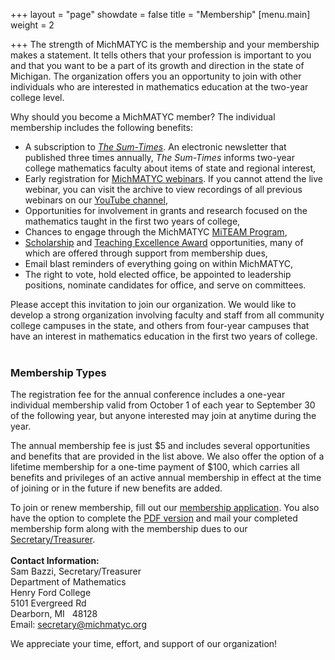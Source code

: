 +++
layout = "page"
showdate = false
title = "Membership"
[menu.main]
weight = 2

+++
The strength of MichMATYC is the membership and your membership makes a statement. It tells others that your profession is important to you and that you want to be a part of its growth and direction in the state of Michigan. The organization offers you an opportunity to join with other individuals who are interested in mathematics education at the two-year college level.

Why should you become a MichMATYC member? The individual membership includes the following benefits:

<ul>
  <li>A subscription to <i><a href="http://michmatyc.org/newsletter/">The Sum-Times</a></i>. An electronic newsletter that published three times annually, <i>The Sum-Times</i> informs two-year college mathematics faculty about items of state and regional interest,</li>
  <li>Early registration for <a href="http://michmatyc.org/webinars/">MichMATYC webinars</a>. If you cannot attend the live webinar, you can visit the archive to view recordings of all previous webinars on our <a href="https://www.youtube.com/channel/UCf3HJfTptOtWPAkrJI2AoPg?">YouTube channel</a>,</li>
  <li>Opportunities for involvement in grants and research focused on the mathematics taught in the first two years of college,</li>
  <li>Chances to engage through the MichMATYC <a href="http://michmatyc.org/miteam">MiTEAM Program</a>,</li>
  <li><a href="http://michmatyc.org/scholarships">Scholarship</a> and <a href="http://michmatyc.org/teachingexcellence">Teaching Excellence Award</a> opportunities, many of which are offered through support from membership dues,</li>
  <li>Email blast reminders of everything going on within MichMATYC,</li>
  <li>The right to vote, hold elected office, be appointed to leadership positions, nominate candidates for office, and serve on committees.</li>
  </ul>

Please accept this invitation to join our organization. We would like to develop a strong organization involving faculty and staff from all community college campuses in the state, and others from four-year campuses that have an interest in mathematics education in the first two years of college.<br><br>

### Membership Types

The registration fee for the annual conference includes a one-year individual membership valid from October 1 of each year to September 30 of the following year, but anyone interested may join at anytime during the year.

The annual membership fee is just $5 and includes several opportunities and benefits that are provided in the list above. We also offer the option of a lifetime membership for a one-time payment of $100, which carries all benefits and privileges of an active annual membership in effect at the time of joining or in the future if new benefits are added. 

To join or renew membership, fill out our [membership application](http://bit.ly/joinmichmatyc). You also have the option to complete the [PDF version](http://www.michmatyc.org/uploads/membershipform.pdf) and mail your completed membership form along with the membership dues to our [Secretary/Treasurer](mailto:secretary@michmatyc.org).</br></br>
<b>Contact Information:</b></br>
Sam Bazzi, Secretary/Treasurer<br>
Department of Mathematics<br>
Henry Ford College<br>
5101 Evergreed Rd<br>
Dearborn, MI &nbsp; 48128<br>
Email: [secretary@michmatyc.org](mailto:secretary@michmatyc.org)

We appreciate your time, effort, and support of our organization!

